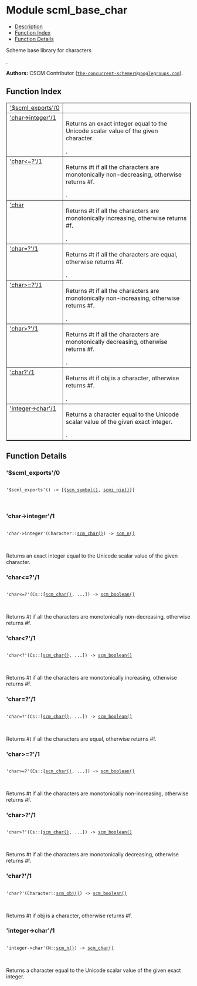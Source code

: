 

# Module scml_base_char #
* [Description](#description)
* [Function Index](#index)
* [Function Details](#functions)

<p>Scheme base library for characters</p>.

__Authors:__ CSCM Contributor ([`the-concurrent-schemer@googlegroups.com`](mailto:the-concurrent-schemer@googlegroups.com)).

<a name="index"></a>

## Function Index ##


<table width="100%" border="1" cellspacing="0" cellpadding="2" summary="function index"><tr><td valign="top"><a href="#%24scml_exports-0">'$scml_exports'/0</a></td><td></td></tr><tr><td valign="top"><a href="#char-%3einteger-1">'char->integer'/1</a></td><td><p>Returns an exact integer equal to the Unicode scalar value of
the given character.</p>.</td></tr><tr><td valign="top"><a href="#char%3c%3d%3f-1">'char<=?'/1</a></td><td><p>Returns #t if all the characters are monotonically
non-decreasing, otherwise returns #f.</p>.</td></tr><tr><td valign="top"><a href="#char%3c%3f-1">'char<?'/1</a></td><td><p>Returns #t if all the characters are monotonically increasing,
otherwise returns #f.</p>.</td></tr><tr><td valign="top"><a href="#char%3d%3f-1">'char=?'/1</a></td><td><p>Returns #t if all the characters are equal, otherwise returns
#f.</p>.</td></tr><tr><td valign="top"><a href="#char%3e%3d%3f-1">'char>=?'/1</a></td><td><p>Returns #t if all the characters are monotonically
non-increasing, otherwise returns #f.</p>.</td></tr><tr><td valign="top"><a href="#char%3e%3f-1">'char>?'/1</a></td><td><p>Returns #t if all the characters are monotonically decreasing,
otherwise returns #f.</p>.</td></tr><tr><td valign="top"><a href="#char%3f-1">'char?'/1</a></td><td><p>Returns #t if obj is a character, otherwise returns #f.</p>.</td></tr><tr><td valign="top"><a href="#integer-%3echar-1">'integer->char'/1</a></td><td><p>Returns a character equal to the Unicode scalar value of the
given exact integer.</p>.</td></tr></table>


<a name="functions"></a>

## Function Details ##

<a name="%24scml_exports-0"></a>

### '$scml_exports'/0 ###

<pre><code>
'$scml_exports'() -&gt; [{<a href="#type-scm_symbol">scm_symbol()</a>, <a href="#type-scmi_nip">scmi_nip()</a>}]
</code></pre>
<br />

<a name="char-%3einteger-1"></a>

### 'char->integer'/1 ###

<pre><code>
'char-&gt;integer'(Character::<a href="#type-scm_char">scm_char()</a>) -&gt; <a href="#type-scm_n">scm_n()</a>
</code></pre>
<br />

<p>Returns an exact integer equal to the Unicode scalar value of
the given character.</p>

<a name="char%3c%3d%3f-1"></a>

### 'char<=?'/1 ###

<pre><code>
'char&lt;=?'(Cs::[<a href="#type-scm_char">scm_char()</a>, ...]) -&gt; <a href="#type-scm_boolean">scm_boolean()</a>
</code></pre>
<br />

<p>Returns #t if all the characters are monotonically
non-decreasing, otherwise returns #f.</p>

<a name="char%3c%3f-1"></a>

### 'char<?'/1 ###

<pre><code>
'char&lt;?'(Cs::[<a href="#type-scm_char">scm_char()</a>, ...]) -&gt; <a href="#type-scm_boolean">scm_boolean()</a>
</code></pre>
<br />

<p>Returns #t if all the characters are monotonically increasing,
otherwise returns #f.</p>

<a name="char%3d%3f-1"></a>

### 'char=?'/1 ###

<pre><code>
'char=?'(Cs::[<a href="#type-scm_char">scm_char()</a>, ...]) -&gt; <a href="#type-scm_boolean">scm_boolean()</a>
</code></pre>
<br />

<p>Returns #t if all the characters are equal, otherwise returns
#f.</p>

<a name="char%3e%3d%3f-1"></a>

### 'char>=?'/1 ###

<pre><code>
'char&gt;=?'(Cs::[<a href="#type-scm_char">scm_char()</a>, ...]) -&gt; <a href="#type-scm_boolean">scm_boolean()</a>
</code></pre>
<br />

<p>Returns #t if all the characters are monotonically
non-increasing, otherwise returns #f.</p>

<a name="char%3e%3f-1"></a>

### 'char>?'/1 ###

<pre><code>
'char&gt;?'(Cs::[<a href="#type-scm_char">scm_char()</a>, ...]) -&gt; <a href="#type-scm_boolean">scm_boolean()</a>
</code></pre>
<br />

<p>Returns #t if all the characters are monotonically decreasing,
otherwise returns #f.</p>

<a name="char%3f-1"></a>

### 'char?'/1 ###

<pre><code>
'char?'(Character::<a href="#type-scm_obj">scm_obj()</a>) -&gt; <a href="#type-scm_boolean">scm_boolean()</a>
</code></pre>
<br />

<p>Returns #t if obj is a character, otherwise returns #f.</p>

<a name="integer-%3echar-1"></a>

### 'integer->char'/1 ###

<pre><code>
'integer-&gt;char'(N::<a href="#type-scm_n">scm_n()</a>) -&gt; <a href="#type-scm_char">scm_char()</a>
</code></pre>
<br />

<p>Returns a character equal to the Unicode scalar value of the
given exact integer.</p>

